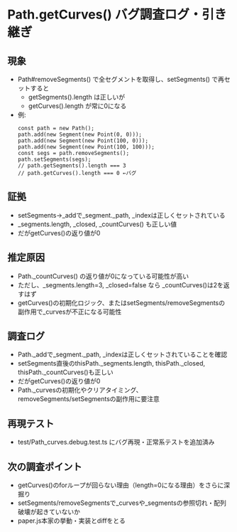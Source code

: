 # Path.getCurves() バグ調査ログ・引き継ぎ

## 現象
- Path#removeSegments() で全セグメントを取得し、setSegments() で再セットすると
  - getSegments().length は正しいが
  - getCurves().length が常に0になる
- 例:  
  ```
  const path = new Path();
  path.add(new Segment(new Point(0, 0)));
  path.add(new Segment(new Point(100, 0)));
  path.add(new Segment(new Point(100, 100)));
  const segs = path.removeSegments();
  path.setSegments(segs);
  // path.getSegments().length === 3
  // path.getCurves().length === 0 ←バグ
  ```

## 証拠
- setSegments→_addで_segment._path, _indexは正しくセットされている
- _segments.length, _closed, _countCurves() も正しい値
- だがgetCurves()の返り値が0

## 推定原因
- Path._countCurves() の返り値が0になっている可能性が高い
- ただし、_segments.length=3, _closed=false なら _countCurves()は2を返すはず
- getCurves()の初期化ロジック、またはsetSegments/removeSegmentsの副作用で_curvesが不正になる可能性

## 調査ログ
- Path._addで_segment._path, _indexは正しくセットされていることを確認
- setSegments直後のthisPath._segments.length, thisPath._closed, thisPath._countCurves()も正しい
- だがgetCurves()の返り値が0
- Path._curvesの初期化やクリアタイミング、removeSegments/setSegmentsの副作用に要注意

## 再現テスト
- test/Path_curves.debug.test.ts にバグ再現・正常系テストを追加済み

## 次の調査ポイント
- getCurves()のforループが回らない理由（length=0になる理由）をさらに深掘り
- setSegments/removeSegmentsで_curvesや_segmentsの参照切れ・配列破壊が起きていないか
- paper.js本家の挙動・実装とdiffをとる